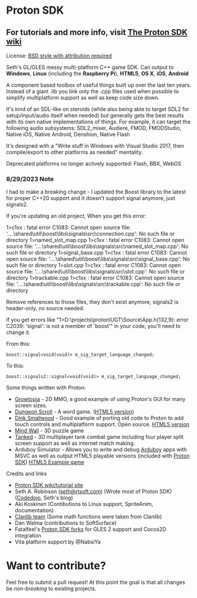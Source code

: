 # Proton SDK

## For tutorials and more info, visit [The Proton SDK wiki](https://www.protonsdk.com)

License: [BSD style with attribution required](https://github.com/SethRobinson/proton/blob/master/license.txt)

Seth's GL/GLES messy multi-platform C++ game SDK.  Can output to **Windows**, **Linux** (including the **Raspberry Pi**), **HTML5**, **OS X**,  **iOS**, **Android**

A component based toolbox of useful things built up over the last ten years.  Instead of a giant .lib you link only the .cpp files used when possible to simplify multiplatform support as well as keep code size down.

It's kind of an SDL-like on steroids (while also being able to target SDL2 for setup/input/audio itself when needed) but generally gets the best results with its own native implementations of things. For example, it can target the following audio subsystems: SDL2_mixer, Audiere, FMOD, FMODStudio, Native iOS, Native Android, Denshion, Native Flash

It's designed with a "Write stuff in Windows with Visual Studio 2017, then compile/export to other platforms as needed" mentality.

Deprecated platforms no longer actively supported:  Flash, BBX, WebOS

### 8/29/2023 Note

I had to make a breaking change - I updated the Boost library to the latest for proper C++20 support and it doesn't support signal anymore, just signals2.


If you're updating an old project, When you get this error:

1>c1xx : fatal  error C1083: Cannot open source file: '..\..\shared\util\boost\libs\signals\src\connection.cpp': No such file or directory
1>named_slot_map.cpp
1>c1xx : fatal  error C1083: Cannot open source file: '..\..\shared\util\boost\libs\signals\src\named_slot_map.cpp': No such file or directory
1>signal_base.cpp
1>c1xx : fatal  error C1083: Cannot open source file: '..\..\shared\util\boost\libs\signals\src\signal_base.cpp': No such file or directory
1>slot.cpp
1>c1xx : fatal  error C1083: Cannot open source file: '..\..\shared\util\boost\libs\signals\src\slot.cpp': No such file or directory
1>trackable.cpp
1>c1xx : fatal  error C1083: Cannot open source file: '..\..\shared\util\boost\libs\signals\src\trackable.cpp': No such file or directory

Remove references to those files, they don't exist anymore, signals2 is header-only, no source needed.

If you get errors like "1>D:\projects\proton\UGT\Source\App.h(132,9): error C2039: 'signal': is not a member of 'boost'" in your code, you'll need to change it.

From this:

	boost::signal<void(void)> m_sig_target_language_changed;

To this:

	boost::signals2::signal<void(void)> m_sig_target_language_changed;


Some things written with Proton:

* [Growtopia](https://www.growtopiagame.com) - 2D MMO, a good example of using Proton's GUI for many screen sizes.
* [Dungeon Scroll](https://www.rtsoft.com/pages/dscroll_mobile.php) - A word game.  ([HTML5 version](http://www.dungeonscroll.com))
* [Dink Smallwood](https://www.rtsoft.com/pages/dink.php) - Good example of porting old code to Proton to add touch controls and multiplatform support. Open source. [HTML5 version](https://www.rtsoft.com/web/dink)
* [Mind Wall](https://www.codedojo.com/?p=138) - 3D puzzle game
* [Tanked](https://www.rtsoft.com/pages/tanked.php) - 3D multiplayer tank combat game including four player split screen support as well as internet match making.
* Arduboy Simulator - Allows you to write and debug [Arduboy](arduboy.com) apps with MSVC as well as output HTML5 playable versions (included with [Proton SDK](https://www.arduboy.com)) [HTML5 Example game](http://www.rtsoft.com/arduman.html)

Credits and links
- [Proton SDK wiki/tutorial site](https://www.protonsdk.com)
- Seth A. Robinson (seth@rtsoft.com) (Wrote most of Proton SDK) ([Codedojo](https://www.codedojo.com), Seth's blog)
- Aki Koskinen (Contibutions to Linux support, SpriteAnim, documentation)
- [Clanlib team](https://github.com/sphair/ClanLib/blob/master/CREDITS) (Some math functions were taken from Clanlib)
- Dan Walma (contributions to SoftSurface)
- Fatalfeel's [Proton SDK forks](https://github.com/fatalfeel) for GLES 2 support and Cocos2D integration
- Vita platform support by @NabsiYa

# Want to contribute?

Feel free to submit a pull request! At this point the goal is that all changes be *non-breaking* to existing projects.
